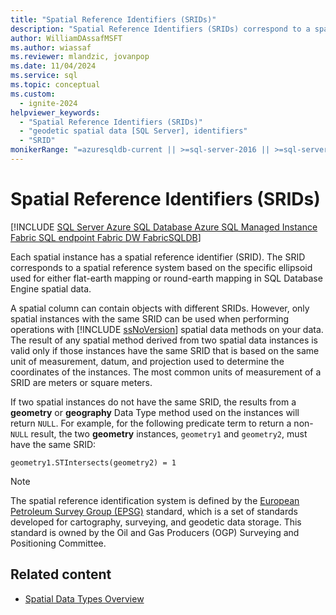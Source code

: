 ```yaml
---
title: "Spatial Reference Identifiers (SRIDs)"
description: "Spatial Reference Identifiers (SRIDs) correspond to a spatial reference system based on the specific ellipsoid used for either flat-earth mapping or round-earth mapping in SQL Database Engine spatial data."
author: WilliamDAssafMSFT
ms.author: wiassaf
ms.reviewer: mlandzic, jovanpop
ms.date: 11/04/2024
ms.service: sql
ms.topic: conceptual
ms.custom:
  - ignite-2024
helpviewer_keywords:
  - "Spatial Reference Identifiers (SRIDs)"
  - "geodetic spatial data [SQL Server], identifiers"
  - "SRID"
monikerRange: "=azuresqldb-current || >=sql-server-2016 || >=sql-server-linux-2017 || =azuresqldb-mi-current || =fabric"
---
```

# Spatial Reference Identifiers (SRIDs)

[!INCLUDE [SQL Server Azure SQL Database Azure SQL Managed Instance Fabric SQL endpoint Fabric DW FabricSQLDB](../../includes/applies-to-version/sql-asdb-asdbmi-fabricse-fabricdw-fabricsqldb.md)]  

  Each spatial instance has a spatial reference identifier (SRID). The SRID corresponds to a spatial reference system based on the specific ellipsoid used for either flat-earth mapping or round-earth mapping in SQL Database Engine spatial data.
  
 A spatial column can contain objects with different SRIDs. However, only spatial instances with the same SRID can be used when performing operations with [!INCLUDE [ssNoVersion](../../includes/ssnoversion-md.md)] spatial data methods on your data. The result of any spatial method derived from two spatial data instances is valid only if those instances have the same SRID that is based on the same unit of measurement, datum, and projection used to determine the coordinates of the instances. The most common units of measurement of a SRID are meters or square meters.  
  
 If two spatial instances do not have the same SRID, the results from a **geometry** or **geography** Data Type method used on the instances will return `NULL`. For example, for the following predicate term to return a non-`NULL` result, the two **geometry** instances, `geometry1` and `geometry2`, must have the same SRID:  
  
 `geometry1.STIntersects(geometry2) = 1`  
  
> [!NOTE]  
>  The spatial reference identification system is defined by the [European Petroleum Survey Group (EPSG)](https://epsg.org/home.html) standard, which is a set of standards developed for cartography, surveying, and geodetic data storage. This standard is owned by the Oil and Gas Producers (OGP) Surveying and Positioning Committee.  
  
## Related content

- [Spatial Data Types Overview](spatial-data-types-overview.md)
